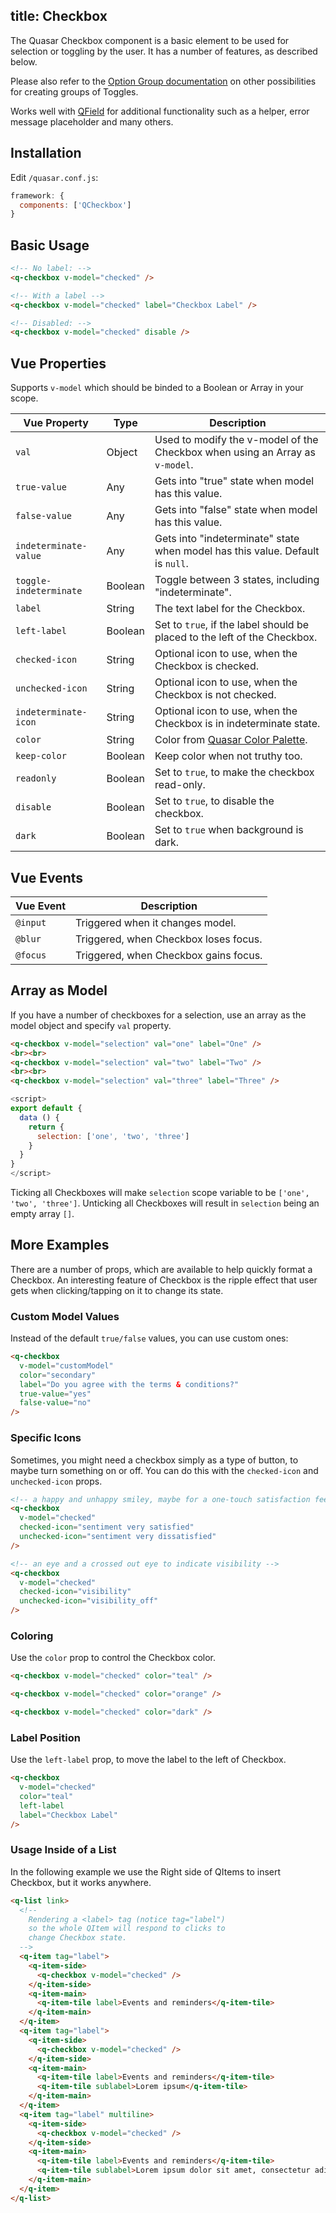 title: Checkbox
---
The Quasar Checkbox component is a basic element to be used for selection or toggling by the user. It has a number of features, as described below.
<input type="hidden" data-fullpage-demo="forms/checkbox">

Please also refer to the [Option Group documentation](/components/option-group.html) on other possibilities for creating groups of Toggles.

Works well with [QField](/components/field.html) for additional functionality such as a helper, error message placeholder and many others.

## Installation
Edit `/quasar.conf.js`:
```js
framework: {
  components: ['QCheckbox']
}
```

## Basic Usage

``` html
<!-- No label: -->
<q-checkbox v-model="checked" />

<!-- With a label -->
<q-checkbox v-model="checked" label="Checkbox Label" />

<!-- Disabled: -->
<q-checkbox v-model="checked" disable />
```

## Vue Properties
Supports `v-model` which should be binded to a Boolean or Array in your scope.

| Vue Property | Type | Description |
| --- | --- | --- |
| `val` | Object | Used to modify the v-model of the Checkbox when using an Array as `v-model`. |
| `true-value` | Any | Gets into "true" state when model has this value. |
| `false-value` | Any | Gets into "false" state when model has this value. |
| `indeterminate-value` | Any | Gets into "indeterminate" state when model has this value. Default is `null`. |
| `toggle-indeterminate` | Boolean | Toggle between 3 states, including "indeterminate". |
| `label` | String | The text label for the Checkbox. |
| `left-label` | Boolean | Set to `true`, if the label should be placed to the left of the Checkbox. |
| `checked-icon` | String | Optional icon to use, when the Checkbox is checked. |
| `unchecked-icon` | String | Optional icon to use, when the Checkbox is not checked. |
| `indeterminate-icon` | String | Optional icon to use, when the Checkbox is in indeterminate state. |
| `color` | String | Color from [Quasar Color Palette](/components/color-palette.html). |
| `keep-color` | Boolean | Keep color when not truthy too. |
| `readonly` | Boolean | Set to `true`, to make the checkbox read-only. |
| `disable` | Boolean | Set to `true`, to disable the checkbox. |
| `dark` | Boolean | Set to `true` when background is dark. |

## Vue Events
| Vue Event | Description |
| --- | --- |
| `@input` | Triggered when it changes model. |
| `@blur` | Triggered, when Checkbox loses focus. |
| `@focus` | Triggered, when Checkbox gains focus. |

## Array as Model
If you have a number of checkboxes for a selection, use an array as the model object and specify `val` property.

```html
<q-checkbox v-model="selection" val="one" label="One" />
<br><br>
<q-checkbox v-model="selection" val="two" label="Two" />
<br><br>
<q-checkbox v-model="selection" val="three" label="Three" />
```

```javascript
<script>
export default {
  data () {
    return {
      selection: ['one', 'two', 'three']
    }
  }
}
</script>
```

Ticking all Checkboxes will make `selection` scope variable to be `['one', 'two', 'three']`. Unticking all Checkboxes will result in `selection` being an empty array `[]`.

## More Examples
There are a number of props, which are available to help quickly format a Checkbox. An interesting feature of Checkbox is the ripple effect that user gets when clicking/tapping on it to change its state.

### Custom Model Values
Instead of the default `true/false` values, you can use custom ones:
```html
<q-checkbox
  v-model="customModel"
  color="secondary"
  label="Do you agree with the terms & conditions?"
  true-value="yes"
  false-value="no"
/>
```

### Specific Icons
Sometimes, you might need a checkbox simply as a type of button, to maybe turn something on or off. You can do this with the `checked-icon` and `unchecked-icon` props.

``` html
<!-- a happy and unhappy smiley, maybe for a one-touch satisfaction feedback -->
<q-checkbox
  v-model="checked"
  checked-icon="sentiment very satisfied"
  unchecked-icon="sentiment very dissatisfied"
/>

<!-- an eye and a crossed out eye to indicate visibility -->
<q-checkbox
  v-model="checked"
  checked-icon="visibility"
  unchecked-icon="visibility_off"
/>
```

### Coloring
Use the `color` prop to control the Checkbox color.

```html
<q-checkbox v-model="checked" color="teal" />

<q-checkbox v-model="checked" color="orange" />

<q-checkbox v-model="checked" color="dark" />
```

### Label Position
Use the `left-label` prop, to move the label to the left of Checkbox.

```html
<q-checkbox
  v-model="checked"
  color="teal"
  left-label
  label="Checkbox Label"
/>
```

### Usage Inside of a List
In the following example we use the Right side of QItems to insert Checkbox, but it works anywhere.

```html
<q-list link>
  <!--
    Rendering a <label> tag (notice tag="label")
    so the whole QItem will respond to clicks to
    change Checkbox state.
  -->
  <q-item tag="label">
    <q-item-side>
      <q-checkbox v-model="checked" />
    </q-item-side>
    <q-item-main>
      <q-item-tile label>Events and reminders</q-item-tile>
    </q-item-main>
  </q-item>
  <q-item tag="label">
    <q-item-side>
      <q-checkbox v-model="checked" />
    </q-item-side>
    <q-item-main>
      <q-item-tile label>Events and reminders</q-item-tile>
      <q-item-tile sublabel>Lorem ipsum</q-item-tile>
    </q-item-main>
  </q-item>
  <q-item tag="label" multiline>
    <q-item-side>
      <q-checkbox v-model="checked" />
    </q-item-side>
    <q-item-main>
      <q-item-tile label>Events and reminders</q-item-tile>
      <q-item-tile sublabel>Lorem ipsum dolor sit amet, consectetur adipisicing elit, sed do eiusmod tempor incididunt ut labore et dolore magna aliqua. Ut enim ad minim veniam, quis nostrud exercitation ullamco laboris nisi ut aliquip ex ea commodo consequat. Duis aute irure dolor in reprehenderit in voluptate velit esse cillum dolore eu fugiat nulla pariatur. Excepteur sint occaecat cupidatat non proident, sunt in culpa qui officia deserunt mollit anim id est laborum.</q-item-tile>
    </q-item-main>
  </q-item>
</q-list>
```
